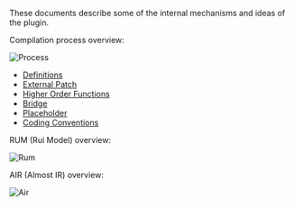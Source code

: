 These documents describe some of the internal mechanisms and ideas of the plugin.

Compilation process overview:

![Process](process.png)

* [Definitions](Definitions.md)
* [External Patch](ExternalPatch.md)
* [Higher Order Functions](HigherOrder.md)
* [Bridge](Bridge.md)
* [Placeholder](Placeholder.md)
* [Coding Conventions](CodingConventions.md)

RUM (Rui Model) overview:

![Rum](rum.png)

AIR (Almost IR) overview:

![Air](air.png)